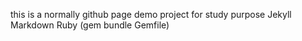 this is a normally github page demo project for study purpose
Jekyll
Markdown
Ruby (gem bundle Gemfile)

